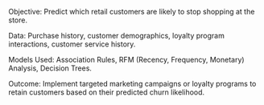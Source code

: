 Objective: Predict which retail customers are likely to stop shopping at the store.

Data: Purchase history, customer demographics, loyalty program interactions, customer service history.

Models Used: Association Rules, RFM (Recency, Frequency, Monetary) Analysis, Decision Trees.

Outcome: Implement targeted marketing campaigns or loyalty programs to retain customers based on their predicted churn likelihood.